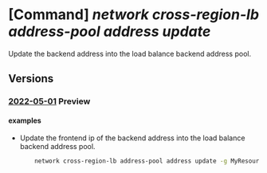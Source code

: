 # [Command] _network cross-region-lb address-pool address update_

Update the backend address into the load balance backend address pool.

## Versions

### [2022-05-01](/Resources/mgmt-plane/L3N1YnNjcmlwdGlvbnMve30vcmVzb3VyY2Vncm91cHMve30vcHJvdmlkZXJzL21pY3Jvc29mdC5uZXR3b3JrL2xvYWRiYWxhbmNlcnMve30vYmFja2VuZGFkZHJlc3Nwb29scy97fQ==/2022-05-01.xml) **Preview**

<!-- mgmt-plane /subscriptions/{}/resourcegroups/{}/providers/microsoft.network/loadbalancers/{}/backendaddresspools/{} 2022-05-01 properties.loadBalancerBackendAddresses[] -->

#### examples

- Update the frontend ip of the backend address into the load balance backend address pool.
    ```bash
        network cross-region-lb address-pool address update -g MyResourceGroup --lb-name MyLb --pool-name MyAddressPool -n MyAddress --frontend-ip-address /subscriptions/00000000-0000-0000-0000-000000000000/resourceGroups/cli_test_lb_address_pool_addresses000001/providers/Microsoft.Network/loadBalancers/regional-lb/frontendIPConfigurations/fe-rlb2
    ```
